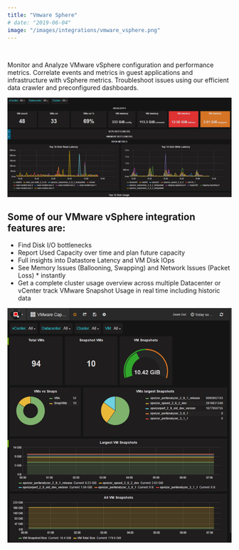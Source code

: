 ```yaml
---
title: "Vmware Sphere"
# date: "2019-06-04"
image: "/images/integrations/vmware_vsphere.png"
---
```


 

<!-- ![Vmware Sphere](/images/integrations/vmware_vsphere.png) -->



Monitor and Analyze VMware vSphere configuration and performance metrics. Correlate events and metrics in guest applications and infrastructure with vSphere metrics. Troubleshoot issues using our efficient data crawler and preconfigured dashboards.


![VM Performance and Bottlenecks](/images/integrations/posts//e3680d32-vmperformance_0h707l0h707l000000.png)


## Some of our VMware vSphere integration features are:

* Find Disk I/O bottlenecks
* Report Used Capacity over time and plan future capacity
* Full insights into Datastore Latency and VM Disk IOps
* See Memory Issues (Ballooning, Swapping) and Network Issues (Packet Loss) * instantly
* Get a complete cluster usage overview across multiple Datacenter or vCenter
track VMware Snapshot Usage in real time including historic data


![VMware VM Snapshots in real time](/images/integrations/posts//vmsnapshot_img.png)